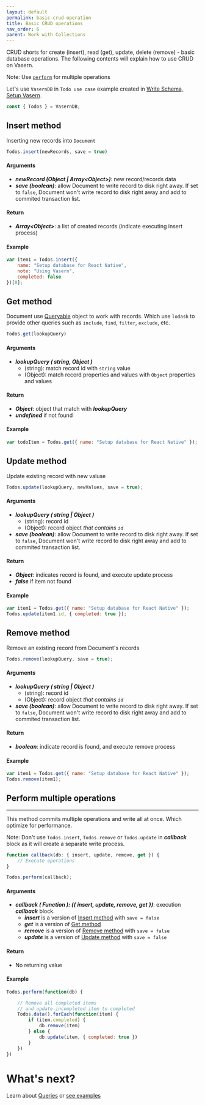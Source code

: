 ```yaml
---
layout: default
permalink: basic-crud-operation
title: Basic CRUD operations
nav_order: 6
parent: Work with Collections
---
```


CRUD shorts for create (insert), read (get), update, delete (remove) - basic database operations.
The following contents will explain how to use CRUD on Vasern.

Note: Use [`perform`](#perform-multiple-operations) for multiple operations

Let's use `VasernDB` in `Todo use case` example created in [Write Schema, Setup Vasern](write-schema-setup-vasern.md).

```javascript
const { Todos } = VasernDB;
```

## Insert method

Inserting new records into `Document`

```javascript
Todos.insert(newRecords, save = true)
```

#### Arguments

- **_newRecord (Object | Array\<Object>)_**: new record/records data
- **_save (boolean)_**: allow Document to write record to disk right away. If set to `false`, Document won't write record to disk right away and add to commited transaction list.

#### Return

- **_Array\<Object>_**: a list of created records (indicate executing insert process)

#### Example

```javascript
var item1 = Todos.insert({
    name: "Setup database for React Native",
    note: "Using Vasern",
    completed: false
})[0];
```

## Get method

Document use [Queryable](queries#Queryable) object to work with records. Which use `lodash` to provide other queries such as `include`, `find`, `filter`, `exclude`, etc.

```javascript
Todos.get(lookupQuery)
```

#### Arguments

- **_lookupQuery ( string, Object )_**
  - (string): match record id with `string` value
  - (Object): match record properties and values with `Object` properties and values

#### Return

- **_Object_**: object that match with **_lookupQuery_**
- **_undefined_** if not found

#### Example

```javascript
var todoItem = Todos.get({ name: "Setup database for React Native" });
```

## Update method

Update existing record with new valuse

```javascript
Todos.update(lookupQuery, newValues, save = true);
```

#### Arguments

- **_lookupQuery ( string | Object )_**
  - (string): record id
  - (Object): record object _that contains `id`_
- **_save (boolean)_**: allow Document to write record to disk right away. If set to `false`, Document won't write record to disk right away and add to commited transaction list.

#### Return

- **_Object_**: indicates record is found, and execute update process
- **_false_** if item not found

#### Example

```javascript
var item1 = Todos.get({ name: "Setup database for React Native" });
Todos.update(item1.id, { completed: true });
```


## Remove method

Remove an existing record from Document's records

```javascript
Todos.remove(lookupQuery, save = true);
```

#### Arguments

- **_lookupQuery ( string | Object )_**
  - (string): record id
  - (Object): record object _that contains `id`_
- **_save (boolean)_**: allow Document to write record to disk right away. If set to `false`, Document won't write record to disk right away and add to commited transaction list.

#### Return

- **_boolean_**: indicate record is found, and execute remove process

#### Example

```javascript
var item1 = Todos.get({ name: "Setup database for React Native" });
Todos.remove(item1);
```

## Perform multiple operations

---

This method commits multiple operations and write all at once. Which optimize for performance.

Note: Don't use `Todos.insert`, `Todos.remove` or `Todos.update` in **_callback_** block as it will
create a separate write process.

```javascript
function callback(db: { insert, update, remove, get }) {
    // Execute operations
}

Todos.perform(callback);
```

#### Arguments

- **_callback ( Function ): ({ insert, update, remove, get })_**: execution **_callback_** block.
  - **_insert_** is a version of [Insert method](#insert-method) with `save = false`
  - **_get_** is a version of [Get method](#get-method)
  - **_remove_** is a version of [Remove method](#remove-method) with `save = false`
  - **_update_** is a version of [Update method](#update-method) with `save = false`

#### Return

- No returning value

#### Example

```javascript
Todos.perform(function(db) {

    // Remove all completed items 
    // and update incompleted item to completed
    Todos.data().forEach(function(item) {
        if (item.completed) {
            db.remove(item)
        } else {
            db.update(item, { completed: true })
        }
    })
})
```



# What's next?

Learn about [Queries](queries.md) 
or [see examples](examples.md)
